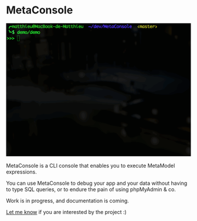 # MetaConsole

![Demo](screen.gif)

MetaConsole is a CLI console that enables you to execute MetaModel expressions.

You can use MetaConsole to debug your app and your data without having to type SQL queries, or to endure the pain of using phpMyAdmin & co.

Work is in progress, and documentation is coming.

[Let me know](https://twitter.com/matthieunapoli) if you are interested by the project :)
